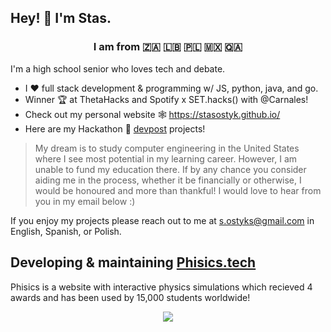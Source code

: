 ## Hey! 👾 I'm Stas.

### <p align="center"> I am from 🇿🇦 🇱🇧 🇵🇱 🇲🇽 🇶🇦</p>

I'm a high school senior who loves tech and debate.


* I ❤️ full stack development & programming w/ JS, python, java, and go.
* Winner 🏆 at ThetaHacks and Spotify x SET.hacks() with @Carnales!
* Check out my personal website 🕸️ https://stasostyk.github.io/ 
* Here are my Hackathon 🏅 [devpost](https://devpost.com/stasostyk) projects!

> My dream is to study computer engineering in the United States where I see most potential in my learning career. However, I am unable to fund my education there. If by any chance you consider aiding me in the process, whether it be financially or otherwise, I would be honoured and more than thankful! I would love to hear from you in my email below :)

If you enjoy my projects please reach out to me at <a href="mailto:s.ostyks@gmail.com">s.ostyks@gmail.com</a> in English, Spanish, or Polish.

## Developing & maintaining [Phisics.tech](https://phisics.tech) 
Phisics is a website with interactive physics simulations which recieved 4 awards and has been used by 15,000 students worldwide!  

<!-- 
![StasOstyk's GitHub stats](https://github-readme-stats.vercel.app/api?username=stasostyk&theme=react&show_icons=true)
 -->
 
<p align="center">
  <img src="https://github-readme-stats.vercel.app/api?username=stasostyk&theme=react&show_icons=true">
</p>
